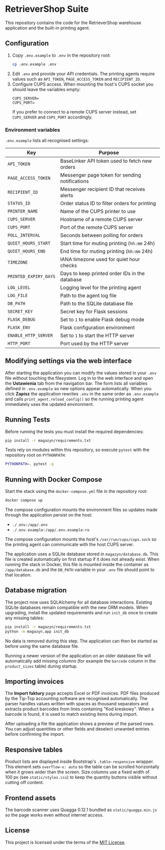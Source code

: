 # RetrieverShop Suite

This repository contains the code for the RetrieverShop warehouse application and the built-in printing agent.

## Configuration

1. Copy `.env.example` to `.env` in the repository root:
   ```bash
   cp .env.example .env
   ```
2. Edit `.env` and provide your API credentials. The printing agents require values such as `API_TOKEN`, `PAGE_ACCESS_TOKEN` and `RECIPIENT_ID`.
3. Configure CUPS access. When mounting the host's CUPS socket you should leave
   the variables empty:
   ```env
   CUPS_SERVER=
   CUPS_PORT=
   ```
   If you prefer to connect to a remote CUPS server instead, set `CUPS_SERVER`
   and `CUPS_PORT` accordingly.

### Environment variables

`.env.example` lists all recognised settings:

| Key | Purpose |
| --- | --- |
| `API_TOKEN` | BaseLinker API token used to fetch new orders |
| `PAGE_ACCESS_TOKEN` | Messenger page token for sending notifications |
| `RECIPIENT_ID` | Messenger recipient ID that receives alerts |
| `STATUS_ID` | Order status ID to filter orders for printing |
| `PRINTER_NAME` | Name of the CUPS printer to use |
| `CUPS_SERVER` | Hostname of a remote CUPS server |
| `CUPS_PORT` | Port of the remote CUPS server |
| `POLL_INTERVAL` | Seconds between polling for orders |
| `QUIET_HOURS_START` | Start time for muting printing (`hh:mm` 24h) |
| `QUIET_HOURS_END` | End time for muting printing (`hh:mm` 24h) |
| `TIMEZONE` | IANA timezone used for quiet hour checks |
| `PRINTED_EXPIRY_DAYS` | Days to keep printed order IDs in the database |
| `LOG_LEVEL` | Logging level for the printing agent |
| `LOG_FILE` | Path to the agent log file |
| `DB_PATH` | Path to the SQLite database file |
| `SECRET_KEY` | Secret key for Flask sessions |
| `FLASK_DEBUG` | Set to `1` to enable Flask debug mode |
| `FLASK_ENV` | Flask configuration environment |
| `ENABLE_HTTP_SERVER` | Set to `1` to start the HTTP server |
| `HTTP_PORT` | Port used by the HTTP server |

## Modifying settings via the web interface

After starting the application you can modify the values stored in your `.env` file without touching the filesystem. Log in to the web interface and open the **Ustawienia** tab from the navigation bar.
The form lists all variables defined in `.env.example` so new options appear automatically. When you click **Zapisz** the application rewrites `.env` in the same order as `.env.example` and calls `print_agent.reload_config()` so the running printing agent immediately uses the updated environment.

## Running Tests

Before running the tests you must install the required dependencies:

```bash
pip install -r magazyn/requirements.txt
```

Tests rely on modules within this repository, so execute `pytest` with the
repository root on `PYTHONPATH`:

```bash
PYTHONPATH=. pytest -q
```

## Running with Docker Compose

Start the stack using the `docker-compose.yml` file in the repository root:

```bash
docker compose up
```

The compose configuration mounts the environment files so updates made through
the application persist on the host:

- `./.env:/app/.env`
- `./.env.example:/app/.env.example:ro`

The compose configuration mounts the host's `/var/run/cups/cups.sock` so the
printing agent can communicate with the host CUPS server.

The application uses a SQLite database stored in `magazyn/database.db`. This
file is created automatically on first startup if it does not already exist.
When running the stack in Docker, this file is mounted inside the container as
`/app/database.db` and the `DB_PATH` variable in your `.env` file should point
to that location.

## Database migration

The project now uses SQLAlchemy for all database interactions. Existing
SQLite databases remain compatible with the new ORM models. When upgrading,
install the updated requirements and run `init_db` once to create any missing
tables:

```bash
pip install -r magazyn/requirements.txt
python -m magazyn.app init_db
```

No data is removed during this step. The application can then be started as
before using the same database file.

Running a newer version of the application on an older database file will
automatically add missing columns (for example the `barcode` column in the
`product_sizes` table) during startup.

## Importing invoices

The **Import faktury** page accepts Excel or PDF invoices. PDF files produced
by the Tip-Top accounting software are recognised automatically. The parser
handles values written with spaces as thousand separators and extracts product
barcodes from lines containing "Kod kreskowy". When a barcode is found, it is
used to match existing items during import.

After uploading a file the application shows a preview of the parsed rows.
You can adjust quantities or other fields and deselect unwanted entries
before confirming the import.

## Responsive tables

Product lists are displayed inside Bootstrap's `.table-responsive` wrapper.
This element sets `overflow-x: auto` so the table can be scrolled
horizontally when it grows wider than the screen. Size columns use a fixed
width of 100&nbsp;px (see `static/styles.css`) to keep the quantity buttons
visible without cutting off content.

## Frontend assets

The barcode scanner uses Quagga 0.12.1 bundled as `static/quagga.min.js` so the
page works even without internet access.

## License

This project is licensed under the terms of the [MIT License](LICENSE).

